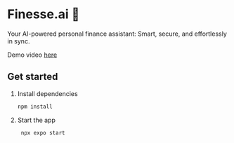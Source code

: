 # Finesse.ai 👋

Your AI-powered personal finance assistant: Smart, secure, and effortlessly in sync.

Demo video [here](https://devpost.com/software/first-li31bt?ref_content=my-projects-tab&ref_feature=my_projects)

## Get started

1. Install dependencies

   ```bash
   npm install
   ```

2. Start the app

   ```bash
    npx expo start
   ```
